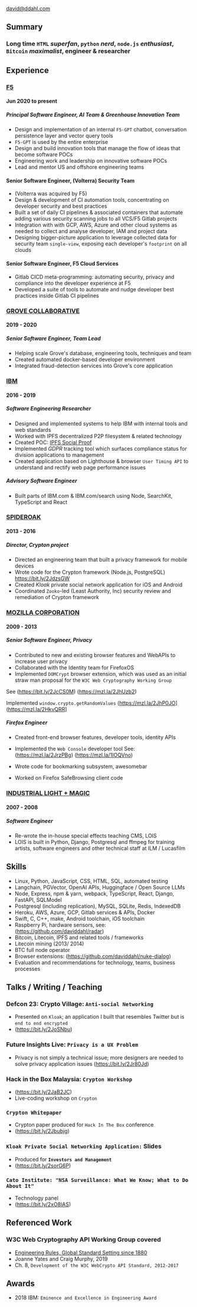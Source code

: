 david@ddahl.com

## Summary

### Long time `HTML` *superfan*, `python` *nerd*, `node.js` *enthusiast*, `Bitcoin` *maximalist*, engineer & researcher

## Experience

### [F5](https://f5.com)

#### Jun 2020 to present

##### Principal Software Engineer, AI Team & Greenhouse Innovation Team

- Design and implementation of an internal `F5-GPT` chatbot, conversation persistence layer and vector query tools
- `F5-GPT` is used by the entire enterprise
- Design and build innovation tools that manage the flow of ideas that become software POCs
- Engineering work and leadership on innovative software POCs
- Lead and mentor US and offshore engineering teams

#### Senior Software Engineer, (Volterra) Security Team

- (Volterra was acquired by F5)
- Design & development of CI automation tools, concentrating on developer security and best practices
- Built a set of daily CI pipelines & associated containers that automate adding various security scanning jobs to all VCS/F5 Gitlab projects
- Integration with with GCP, AWS, Azure and other cloud systems as needed to collect and analyse developer, IAM and project data
- Designing bigger-picture application to leverage collected data for security team `single-view`, exposing each developer's `footprint` on all clouds

#### Senior Software Engineer, F5 Cloud Services

- Gitlab CICD meta-programming: automating security, privacy and compliance into the developer experience at F5
- Developed a suite of tools to automate and nudge developer best practices inside Gitlab CI pipelines

### [GROVE COLLABORATIVE](https://grove.co)

#### 2019 - 2020

##### Senior Software Engineer, Team Lead

- Helping scale Grove's database, engineering tools, techniques and team
- Created automated docker-based developer environment
- Integrated fraud-detection services into Grove's core application

### [IBM](https://ibm.com)

#### 2016 - 2019

##### Software Engineering Researcher

- Designed and implemented systems to help IBM with internal tools and web standards
- Worked with IPFS decentralized P2P filesystem & related technology
- Created POC: [IPFS Social Proof](https://bit.ly/2Pc7GkB)
- Implemented *GDPR* tracking tool which surfaces compliance status for division applications to management
- Created application based on Lighthouse & browser `User Timing API` to understand and rectify web page performance issues

##### Advisory Software Engineer

- Built parts of IBM.com & IBM.com/search using Node, SearchKit, TypeScript and React

### [SPIDEROAK](https://spideroak.com)

#### 2013 - 2016

##### Director, Crypton project

- Directed an engineering team that built a privacy framework for mobile devices
- Wrote code for the Crypton framework (Node.js, PostgreSQL) <https://bit.ly/2JdzsGW>
- Created *Kloak* private social network application for iOS and Android
- Coordinated `Zooko`-led (Least Authority, Inc) security review and remediation of Crypton framework

### [MOZILLA CORPORATION](https://mozilla.org)

#### 2009 - 2013

##### Senior Software Engineer, Privacy

- Contributed to new and existing browser features and WebAPIs to increase user privacy
- Collaborated with the Identity team for FirefoxOS
- Implemented `DOMCrypt` browser extension, which was used as an initial straw man proposal for the `W3C Web Cryptography Working Group`

See (https://bit.ly/2JcCS0M) (https://mzl.la/2JhUzb2)

Implemented `window.crypto.getRandomValues`
(https://mzl.la/2JhP0JO] (https://mzl.la/2HkvQRR]

##### Firefox Engineer

- Created front-end browser features, developer tools, identity APIs
- Implemented the `Web Console` developer tool
See: (https://mzl.la/2JrzPBg) (https://mzl.la/1IOQVno)

- Wrote code for bookmarking subsystem, awesomebar
- Worked on Firefox SafeBrowsing client code

### [INDUSTRIAL LIGHT + MAGIC](https://ilm.com)

#### 2007 - 2008

##### Software Engineer

- Re-wrote the in-house special effects teaching CMS, LOIS
- LOIS is built in Python, Django, Postgresql and ffmpeg for training artists, software engineers and other technical staff at ILM / Lucasfilm

## Skills

- Linux, Python, JavaScript, CSS, HTML, SQL, automated testing
- Langchain, PGVector, OpenAI APIs, Huggingface / Open Source LLMs
- Node, Express, npm & yarn, webpack, TypeScript, React, Django, FastAPI, SQLModel
- Postgresql (including replication), MySQL, SQLite, Redis, IndexedDB
- Heroku, AWS, Azure, GCP, Gitlab services & APIs, Docker
- Swift, C, C++, make, Android toolchain, iOS toolchain
- Raspberry Pi, hardware sensors, see: (https://github.com/daviddahl/radar)
- Bitcoin, Litecoin, IPFS and related tools / frameworks
- Litecoin mining (2013/ 2014)
- BTC full node operator
- Browser extensions: (https://github.com/daviddahl/nuke-dialog)
- Evaluation and recommendations for technology, teams, business processes

## Talks / Writing / Teaching

### Defcon 23: Crypto Village: `Anti-social Networking`

- Presented on `Kloak`; an application I built that resembles Twitter but is `end to end encrypted`
- (https://bit.ly/2JoSNbu)

### Future Insights Live: `Privacy is a UX Problem`

- Privacy is not simply a technical issue; more designers are needed to solve privacy application issues (https://bit.ly/2Jr80Jd)

### Hack in the Box Malaysia: `Crypton Workshop`

- (https://bit.ly/2JaB2JC)
- Live-coding workshop on `Crypton`

### `Crypton Whitepaper`

- Crypton paper produced for `Hack In The Box` conference
- (https://bit.ly/2Jbubjg)

### `Kloak Private Social Networking Application:` Slides

- Produced for **`Investors and Management`**
- (https://bit.ly/2sorG6P)

### `Cato Institute: "NSA Surveillance: What We Know; What to Do About It"`

- Technology panel
- (https://bit.ly/2xO8lAS)

## Referenced Work

### W3C Web Cryptography API Working Group covered
- [Engineering Rules, Global Standard Setting since 1880](https://amzn.to/2ZfTWXh)
- Joanne Yates and Craig Murphy, 2019
- Ch. 8, `Development of the W3C WebCrypto API Standard, 2012-2017`

## Awards

- 2018 IBM: `Eminence and Excellence in Engineering Award`
